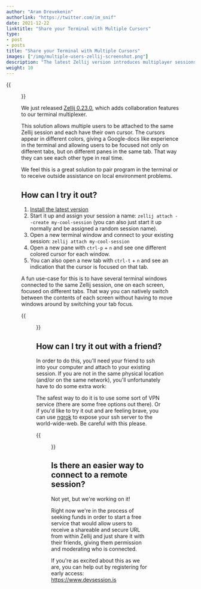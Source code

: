 ```yaml
---
author: "Aram Drevekenin"
authorlink: "https://twitter.com/im_snif"
date: 2021-12-22
linktitle: "Share your Terminal with Multiple Cursors"
type:
- post
- posts
title: "Share your Terminal with Multiple Cursors"
images: ["/img/multiple-users-zellij-screenshot.png"]
description: "The latest Zellij version introduces multiplayer sessions, allowing multiple users to connect to the same Zellij session, each with their own cursor."
weight: 10
---
```


{{<figure src="/img/multiplayer-sessions.gif">}}

We just released [Zellij 0.23.0](https://github.com/zellij-org/zellij/releases/tag/v0.23.0), which adds collaboration features to our terminal multiplexer.

This solution allows multiple users to be attached to the same Zellij session and each have their own cursor. The cursors appear in different colors, giving a Google-docs like experience in the terminal and allowing users to be focused not only on different tabs, but on different panes in the same tab. That way they can see each other type in real time.

We feel this is a great solution to pair program in the terminal or to receive outside assistance on local environment problems.

## How can I try it out?
1. [Install the latest version](https://github.com/zellij-org/zellij#how-do-i-install-it)
2. Start it up and assign your session a name: `zellij attach --create my-cool-session` (you can also just start it up normally and be assigned a random session name).
3. Open a new terminal window and connect to your existing session: `zellij attach my-cool-session`
4. Open a new pane with `ctrl-p` + `n` and see one different colored cursor for each window.
5. You can also open a new tab with `ctrl-t` + `n` and see an indication that the cursor is focused on that tab.

A fun use-case for this is to have several terminal windows connected to the same Zellij session, one on each screen, focused on different tabs. That way you can natively switch between the contents of each screen without having to move windows around by switching your tab focus.

{{<figure src="/img/multiplayer-screens.png">}}

## How can I try it out with a friend?
In order to do this, you'll need your friend to ssh into your computer and attach to your existing session. If you are not in the same physical location (and/or on the same network), you'll unfortunately have to do some extra work:

The safest way to do it is to use some sort of VPN service (there are some free options out there). Or if you'd like to try it out and are feeling brave, you can use [ngrok](https://ngrok.com/) to expose your ssh server to the world-wide-web. Be careful with this please.

{{<figure src="/img/multiplayer-remote.png">}}

## Is there an easier way to connect to a remote session?
Not yet, but we're working on it!

Right now we're in the process of seeking funds in order to start a free service that would allow users to receive a shareable and secure URL from within Zellij and just share it with their friends, giving them permission and moderating who is connected.

If you're as excited about this as we are, you can help out by registering for early access: https://www.devsession.is
